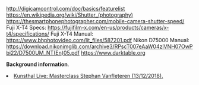 http://digicamcontrol.com/doc/basics/featurelist
https://en.wikipedia.org/wiki/Shutter_(photography)
https://thesmartphonephotographer.com/mobile-camera-shutter-speed/
Fuji X-T4 Specs: https://fujifilm-x.com/en-us/products/cameras/x-t4/specifications/
Fuji X-T4 Manual: https://www.bhphotovideo.com/lit_files/587201.pdf
Nikon D75000 Manual: https://download.nikonimglib.com/archive3/RPscT007eAaW04zlVNH07OwPbi22/D7500UM_NT(En)05.pdf
https://www.darktable.org


<b>Background information</b>.
<br>
<li><a href="https://www.youtube.com/watch?v=R71vUDCKupI">Kunsthal Live: Masterclass Stephan Vanfleteren (13/12/2018).</a></li>
